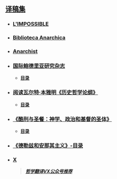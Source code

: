 ## [译稿集](https://www.zhihu.com/people/qian-meng-chu-wang/posts)
- ### [L'IMPOSSIBLE](https://www.zhihu.com/column/c_1661491745320775680)
- ### [Biblioteca Anarchica](https://www.zhihu.com/column/c_1642827321047195648)
- ### [Anarchist](https://www.zhihu.com/column/c_1645508198965604352)
- ### [国际鲍德里亚研究杂志](https://www.zhihu.com/column/c_1647262157921271808)
  - **[目录](https://zhuanlan.zhihu.com/p/633611899)**
- ### [阅读瓦尔特·本雅明《历史哲学论纲》](https://www.zhihu.com/column/c_1661492604914003968)
  - **[目录](https://zhuanlan.zhihu.com/p/641905537)**
- ### [《酷刑与圣餐：神学、政治和基督的圣体》](https://www.zhihu.com/column/c_1690101655192936448)
  - **[目录](https://zhuanlan.zhihu.com/p/658581310)**
- ### [《德勒兹和安那其主义》-目录](https://zhuanlan.zhihu.com/p/654888896)
- ### [X](https://www.zhihu.com/column/c_1567916473842180096)
  >***[哲学翻译VX公众号推荐](https://www.zhihu.com/question/26120563/answer/3115854914)***
